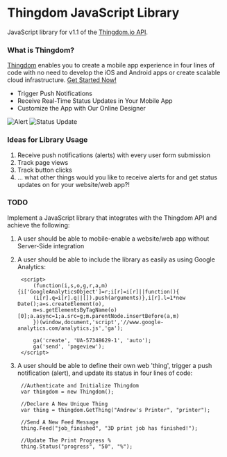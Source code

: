 Thingdom JavaScript Library
===========

JavaScript library for v1.1 of the [Thingdom.io API](https://thingdom.io/).

### What is Thingdom?

[Thingdom](https://thingdom.io) enables you to create a mobile app experience in four lines of code with no need to develop the iOS and Android apps or create scalable cloud infrastructure.  [Get Started Now!](https://thingdom.io/sign-up)

* Trigger Push Notifications
* Receive Real-Time Status Updates in Your Mobile App
* Customize the App with Our Online Designer

<p align="left">

<img src="http://thingdom.io/images/push_notification.png?raw=true" alt="Alert"/>

<img src="http://thingdom.io/images/profile.png?raw=true" alt="Status Update"/>

</p>

### Ideas for Library Usage

1. Receive push notifications (alerts) with every user form submission
2. Track page views
3. Track button clicks
4. ... what other things would you like to receive alerts for and get status updates on for your website/web app?!

### TODO

Implement a JavaScript library that integrates with the Thingdom API and achieve the following:

1. A user should be able to mobile-enable a website/web app without Server-Side integration
2. A user should be able to include the library as easily as using Google Analytics:


        <script> 
            (function(i,s,o,g,r,a,m){i['GoogleAnalyticsObject']=r;i[r]=i[r]||function(){ 
            (i[r].q=i[r].q||[]).push(arguments)},i[r].l=1*new Date();a=s.createElement(o), 
            m=s.getElementsByTagName(o)[0];a.async=1;a.src=g;m.parentNode.insertBefore(a,m) 
            })(window,document,'script','//www.google-analytics.com/analytics.js','ga'); 
    
            ga('create', 'UA-57348629-1', 'auto'); 
            ga('send', 'pageview'); 
        </script>


3. A user should be able to define their own web 'thing', trigger a push notification (alert), and update its status in four lines of code:


        //Authenticate and Initialize Thingdom
        var thingdom = new Thingdom();

        //Declare A New Unique Thing
        var thing = thingdom.GetThing("Andrew's Printer", "printer");

        //Send A New Feed Message
        thing.Feed("job_finished", "3D print job has finished!");

        //Update The Print Progress %
        thing.Status("progress", "50", "%");
